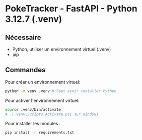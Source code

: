 # PokeTracker - FastAPI - Python 3.12.7 (.venv)

## Nécessaire

- Python, utiliser un environnement virtuel (.venv)
- pip

## Commandes

Pour créer un environnement virtuel:

```bash
python -m venv .venv # Faut avoir installer Python
```

Pour activer l'environnement virtuel:

```bash
source .venv/bin/activate
# .\.venv\Scripts\Activate.ps1 sur Windows
```

Pour installer les modules :

```bash
pip install -r requirements.txt
```

